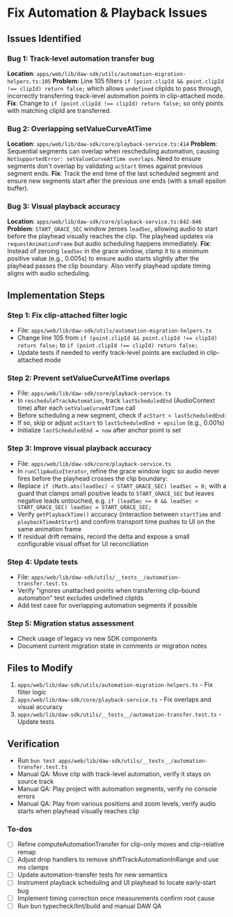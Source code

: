 <!-- 02f73b8e-0a29-4305-a4b9-1279cc5bd86f db111659-426a-44bd-b370-1a6f9220406b -->
# Fix Automation & Playback Issues

## Issues Identified

### Bug 1: Track-level automation transfer bug

**Location**: `apps/web/lib/daw-sdk/utils/automation-migration-helpers.ts:105`
**Problem**: Line 105 filters `if (point.clipId && point.clipId !== clipId) return false;` which allows `undefined` clipIds to pass through, incorrectly transferring track-level automation points in clip-attached mode.
**Fix**: Change to `if (point.clipId !== clipId) return false;` so only points with matching clipId are transferred.

### Bug 2: Overlapping setValueCurveAtTime

**Location**: `apps/web/lib/daw-sdk/core/playback-service.ts:414`
**Problem**: Sequential segments can overlap when rescheduling automation, causing `NotSupportedError: setValueCurveAtTime overlaps`. Need to ensure segments don't overlap by validating `acStart` times against previous segment ends.
**Fix**: Track the end time of the last scheduled segment and ensure new segments start after the previous one ends (with a small epsilon buffer).

### Bug 3: Visual playback accuracy

**Location**: `apps/web/lib/daw-sdk/core/playback-service.ts:842-846`
**Problem**: `START_GRACE_SEC` window zeroes `leadSec`, allowing audio to start before the playhead visually reaches the clip. The playhead updates via `requestAnimationFrame` but audio scheduling happens immediately.
**Fix**: Instead of zeroing `leadSec` in the grace window, clamp it to a minimum positive value (e.g., 0.005s) to ensure audio starts slightly after the playhead passes the clip boundary. Also verify playhead update timing aligns with audio scheduling.

## Implementation Steps

### Step 1: Fix clip-attached filter logic

- File: `apps/web/lib/daw-sdk/utils/automation-migration-helpers.ts`
- Change line 105 from `if (point.clipId && point.clipId !== clipId) return false;` to `if (point.clipId !== clipId) return false;`
- Update tests if needed to verify track-level points are excluded in clip-attached mode

### Step 2: Prevent setValueCurveAtTime overlaps

- File: `apps/web/lib/daw-sdk/core/playback-service.ts`
- In `rescheduleTrackAutomation`, track `lastScheduledEnd` (AudioContext time) after each `setValueCurveAtTime` call
- Before scheduling a new segment, check if `acStart < lastScheduledEnd`:
- If so, skip or adjust `acStart` to `lastScheduledEnd + epsilon` (e.g., 0.001s)
- Initialize `lastScheduledEnd = now` after anchor point is set

### Step 3: Improve visual playback accuracy

- File: `apps/web/lib/daw-sdk/core/playback-service.ts`
- In `runClipAudioIterator`, refine the grace window logic so audio never fires before the playhead crosses the clip boundary:
- Replace `if (Math.abs(leadSec) < START_GRACE_SEC) leadSec = 0;` with a guard that clamps small positive leads to `START_GRACE_SEC` but leaves negative leads untouched, e.g. `if (leadSec >= 0 && leadSec < START_GRACE_SEC) leadSec = START_GRACE_SEC;`
- Verify `getPlaybackTime()` accuracy (interaction between `startTime` and `playbackTimeAtStart`) and confirm transport time pushes to UI on the same animation frame
- If residual drift remains, record the delta and expose a small configurable visual offset for UI reconciliation

### Step 4: Update tests

- File: `apps/web/lib/daw-sdk/utils/__tests__/automation-transfer.test.ts`
- Verify "ignores unattached points when transferring clip-bound automation" test excludes undefined clipIds
- Add test case for overlapping automation segments if possible

### Step 5: Migration status assessment

- Check usage of legacy vs new SDK components
- Document current migration state in comments or migration notes

## Files to Modify

1. `apps/web/lib/daw-sdk/utils/automation-migration-helpers.ts` - Fix filter logic
2. `apps/web/lib/daw-sdk/core/playback-service.ts` - Fix overlaps and visual accuracy
3. `apps/web/lib/daw-sdk/utils/__tests__/automation-transfer.test.ts` - Update tests

## Verification

- Run `bun test apps/web/lib/daw-sdk/utils/__tests__/automation-transfer.test.ts`
- Manual QA: Move clip with track-level automation, verify it stays on source track
- Manual QA: Play project with automation segments, verify no console errors
- Manual QA: Play from various positions and zoom levels, verify audio starts when playhead visually reaches clip

### To-dos

- [ ] Refine computeAutomationTransfer for clip-only moves and clip-relative remap
- [ ] Adjust drop handlers to remove shiftTrackAutomationInRange and use ms clamps
- [ ] Update automation-transfer tests for new semantics
- [ ] Instrument playback scheduling and UI playhead to locate early-start bug
- [ ] Implement timing correction once measurements confirm root cause
- [ ] Run bun typecheck/lint/build and manual DAW QA